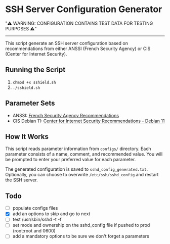 # SSH Server Configuration Generator

"⚠️ WARNING: CONFIGURATION CONTAINS TEST DATA FOR TESTING PURPOSES ⚠️"

--------

This script generate an SSH server configuration based on recommendations from either ANSSI (French Security Agency) or CIS (Center for Internet Security).

## Running the Script

1. `chmod +x sshield.sh`
2. `./sshield.sh`

## Parameter Sets

- ANSSI: [French Security Agency Recommendations](https://www.ssi.gouv.fr/guide/recommandations-pour-un-usage-securise-dopenssh/)
- CIS Debian 11: [Center for Internet Security Recommendations - Debian 11](https://downloads.cisecurity.org/#/)

## How It Works

This script reads parameter information from `configs/` directory.
Each parameter consists of a name, comment, and recommended value.
You will be prompted to enter your preferred value for each parameter.

The generated configuration is saved to `sshd_config_generated.txt`.
Optionally, you can choose to overwrite `/etc/ssh/sshd_config` and restart the SSH server.

## Todo

- [ ] populate configs files
- [x] add an options to skip and go to next 
- [ ] test /usr/sbin/sshd -t -f
- [ ] set mode and ownership on the sshd_config file if pushed to prod (root:root and 0600)
- [ ] add a mandatory options to be sure we don't forget a parameters
